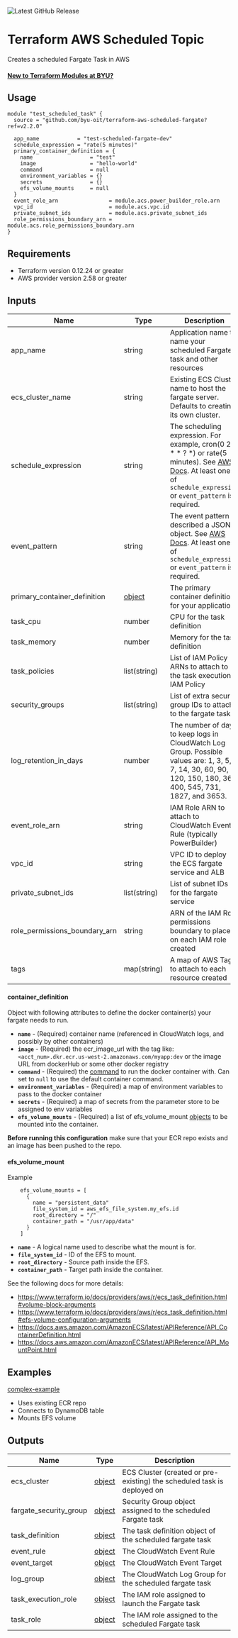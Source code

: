 ![Latest GitHub Release](https://img.shields.io/github/v/release/byu-oit/terraform-aws-scheduled-fargate?sort=semver)

# Terraform AWS Scheduled Topic
Creates a scheduled Fargate Task in AWS

#### [New to Terraform Modules at BYU?](https://github.com/byu-oit/terraform-documentation)

## Usage
```hcl
module "test_scheduled_task" {
  source = "github.com/byu-oit/terraform-aws-scheduled-fargate?ref=v2.2.0"

  app_name            = "test-scheduled-fargate-dev"
  schedule_expression = "rate(5 minutes)"
  primary_container_definition = {
    name                  = "test"
    image                 = "hello-world"
    command               = null
    environment_variables = {}
    secrets               = {}
    efs_volume_mounts     = null
  }
  event_role_arn                = module.acs.power_builder_role.arn
  vpc_id                        = module.acs.vpc.id
  private_subnet_ids            = module.acs.private_subnet_ids
  role_permissions_boundary_arn = module.acs.role_permissions_boundary.arn
}
```

## Requirements
* Terraform version 0.12.24 or greater
* AWS provider version 2.58 or greater

## Inputs
| Name | Type  | Description | Default |
| --- | --- | --- | --- |
| app_name | string | Application name to name your scheduled Fargate task and other resources | |
| ecs_cluster_name | string | Existing ECS Cluster name to host the fargate server. Defaults to creating its own cluster. | <app_name> |
| schedule_expression | string | The scheduling expression. For example, cron(0 20 * * ? *) or rate(5 minutes). See [AWS Docs](https://docs.aws.amazon.com/AmazonCloudWatch/latest/events/ScheduledEvents.html). At least one of `schedule_expression` or `event_pattern` is required. | null |
| event_pattern | string | The event pattern described a JSON object. See [AWS Docs](https://docs.aws.amazon.com/eventbridge/latest/userguide/eventbridge-and-event-patterns.html). At least one of `schedule_expression` or `event_pattern` is required. | null |
| primary_container_definition | [object](#container_definition) | The primary container definition for your application | |
| task_cpu | number | CPU for the task definition | 256 |
| task_memory | number | Memory for the task definition | 512 |
| task_policies | list(string) | List of IAM Policy ARNs to attach to the task execution IAM Policy| [] |
| security_groups | list(string) | List of extra security group IDs to attach to the fargate task | []|
| log_retention_in_days | number | The number of days to keep logs in CloudWatch Log Group. Possible values are: 1, 3, 5, 7, 14, 30, 60, 90, 120, 150, 180, 365, 400, 545, 731, 1827, and 3653. | 7 |
| event_role_arn | string | IAM Role ARN to attach to CloudWatch Event Rule (typically PowerBuilder) | |
| vpc_id | string | VPC ID to deploy the ECS fargate service and ALB | |
| private_subnet_ids | list(string) | List of subnet IDs for the fargate service | |
| role_permissions_boundary_arn | string | ARN of the IAM Role permissions boundary to place on each IAM role created | |
| tags | map(string) | A map of AWS Tags to attach to each resource created | {} |

#### container_definition
Object with following attributes to define the docker container(s) your fargate needs to run.
* **`name`** - (Required) container name (referenced in CloudWatch logs, and possibly by other containers)
* **`image`** - (Required) the ecr_image_url with the tag like: `<acct_num>.dkr.ecr.us-west-2.amazonaws.com/myapp:dev` or the image URL from dockerHub or some other docker registry
* **`command`** - (Required) the [command](https://docs.docker.com/engine/reference/run/#cmd-default-command-or-options) to run the docker container with. Can set to `null` to use the default container command.
* **`environment_variables`** - (Required) a map of environment variables to pass to the docker container
* **`secrets`** - (Required) a map of secrets from the parameter store to be assigned to env variables
* **`efs_volume_mounts`** - (Required) a list of efs_volume_mount [objects](#efs_volume_mount) to be mounted into the container.

**Before running this configuration** make sure that your ECR repo exists and an image has been pushed to the repo.

#### efs_volume_mount
Example
```
    efs_volume_mounts = [
      {
        name = "persistent_data"
        file_system_id = aws_efs_file_system.my_efs.id
        root_directory = "/"
        container_path = "/usr/app/data"
      }
    ]
```
* **`name`** - A logical name used to describe what the mount is for.
* **`file_system_id`** - ID of the EFS to mount.
* **`root_directory`** - Source path inside the EFS.
* **`container_path`** - Target path inside the container.

See the following docs for more details:
* https://www.terraform.io/docs/providers/aws/r/ecs_task_definition.html#volume-block-arguments
* https://www.terraform.io/docs/providers/aws/r/ecs_task_definition.html#efs-volume-configuration-arguments
* https://docs.aws.amazon.com/AmazonECS/latest/APIReference/API_ContainerDefinition.html
* https://docs.aws.amazon.com/AmazonECS/latest/APIReference/API_MountPoint.html

## Examples 
[complex-example](examples/complex/)
* Uses existing ECR repo
* Connects to DynamoDB table
* Mounts EFS volume

## Outputs
| Name | Type | Description |
| ---  | ---  | --- |
| ecs_cluster | [object](https://www.terraform.io/docs/providers/aws/r/ecs_cluster.html#attributes-reference) | ECS Cluster (created or pre-existing) the scheduled task is deployed on |
| fargate_security_group | [object](https://www.terraform.io/docs/providers/aws/r/security_group.html#attributes-reference) | Security Group object assigned to the scheduled Fargate task |
| task_definition | [object](https://www.terraform.io/docs/providers/aws/r/ecs_task_definition.html#attributes-reference) | The task definition object of the scheduled fargate task |
| event_rule | [object](https://www.terraform.io/docs/providers/aws/r/cloudwatch_event_rule.html#attributes-reference) | The CloudWatch Event Rule |
| event_target | [object](https://www.terraform.io/docs/providers/aws/r/cloudwatch_event_target.html#attributes-reference) | The CloudWatch Event Target |
| log_group | [object](https://www.terraform.io/docs/providers/aws/r/cloudwatch_log_group.html#attributes-reference) | The CloudWatch Log Group for the scheduled fargate task |
| task_execution_role | [object](https://registry.terraform.io/providers/hashicorp/aws/latest/docs/resources/iam_role#attributes-reference) | The IAM role assigned to launch the Fargate task  |
| task_role | [object](https://registry.terraform.io/providers/hashicorp/aws/latest/docs/resources/iam_role#attributes-reference) | The IAM role assigned to the scheduled Fargate task |
